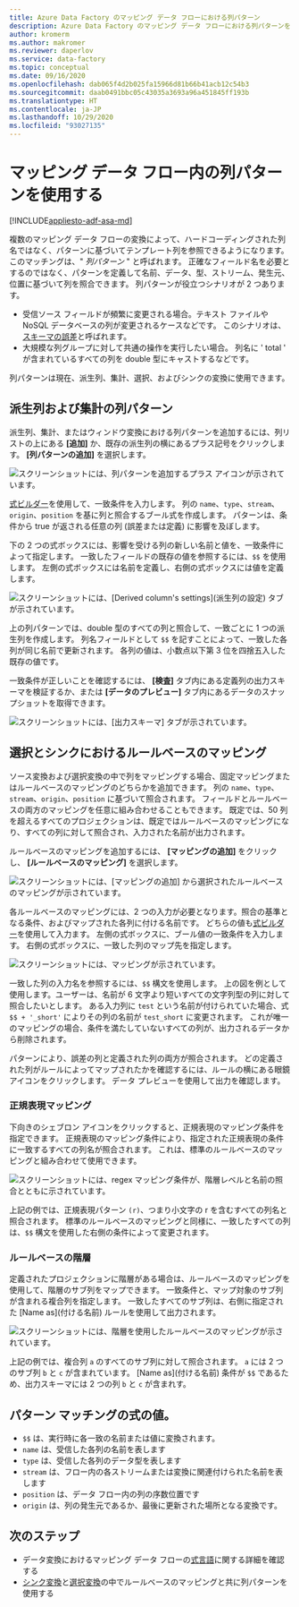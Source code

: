 ```yaml
---
title: Azure Data Factory のマッピング データ フローにおける列パターン
description: Azure Data Factory のマッピング データ フローにおける列パターンを使って一般化されたデータ変換パターンを作成する
author: kromerm
ms.author: makromer
ms.reviewer: daperlov
ms.service: data-factory
ms.topic: conceptual
ms.date: 09/16/2020
ms.openlocfilehash: dab065f4d2b025fa15966d81b66b41acb12c54b3
ms.sourcegitcommit: daab0491bbc05c43035a3693a96a451845ff193b
ms.translationtype: HT
ms.contentlocale: ja-JP
ms.lasthandoff: 10/29/2020
ms.locfileid: "93027135"
---
```

# <a name="using-column-patterns-in-mapping-data-flow"></a>マッピング データ フロー内の列パターンを使用する

[!INCLUDE[appliesto-adf-asa-md](includes/appliesto-adf-asa-md.md)]

複数のマッピング データ フローの変換によって、ハードコーディングされた列名ではなく、パターンに基づいてテンプレート列を参照できるようになります。 このマッチングは、" *列パターン* " と呼ばれます。 正確なフィールド名を必要とするのではなく、パターンを定義して名前、データ、型、ストリーム、発生元、位置に基づいて列を照合できます。 列パターンが役立つシナリオが 2 つあります。

* 受信ソース フィールドが頻繁に変更される場合。テキスト ファイルや NoSQL データベースの列が変更されるケースなどです。 このシナリオは、[スキーマの誤差](concepts-data-flow-schema-drift.md)と呼ばれます。
* 大規模な列グループに対して共通の操作を実行したい場合。 列名に ' total ' が含まれているすべての列を double 型にキャストするなどです。

列パターンは現在、派生列、集計、選択、およびシンクの変換に使用できます。

## <a name="column-patterns-in-derived-column-and-aggregate"></a>派生列および集計の列パターン

派生列、集計、またはウィンドウ変換における列パターンを追加するには、列リストの上にある **[追加]** か、既存の派生列の横にあるプラス記号をクリックします。 **[列パターンの追加]** を選択します。

![スクリーンショットには、列パターンを追加するプラス アイコンが示されています。](media/data-flow/add-column-pattern.png "列パターン")

[式ビルダー](concepts-data-flow-expression-builder.md)を使用して、一致条件を入力します。 列の `name`、`type`、`stream`、`origin`、`position` を基に列と照合するブール式を作成します。 パターンは、条件から true が返される任意の列 (誤差または定義) に影響を及ぼします。

下の 2 つの式ボックスには、影響を受ける列の新しい名前と値を、一致条件によって指定します。 一致したフィールドの既存の値を参照するには、`$$` を使用します。 左側の式ボックスには名前を定義し、右側の式ボックスには値を定義します。

![スクリーンショットには、[Derived column's settings]\(派生列の設定\) タブが示されています。](media/data-flow/edit-column-pattern.png "列パターン")

上の列パターンでは、double 型のすべての列と照合して、一致ごとに 1 つの派生列を作成します。 列名フィールドとして `$$` を記すことによって、一致した各列が同じ名前で更新されます。 各列の値は、小数点以下第 3 位を四捨五入した既存の値です。

一致条件が正しいことを確認するには、 **[検査]** タブ内にある定義列の出力スキーマを検証するか、または **[データのプレビュー]** タブ内にあるデータのスナップショットを取得できます。 

![スクリーンショットには、[出力スキーマ] タブが示されています。](media/data-flow/columnpattern3.png "列パターン")

## <a name="rule-based-mapping-in-select-and-sink"></a>選択とシンクにおけるルールベースのマッピング

ソース変換および選択変換の中で列をマッピングする場合、固定マッピングまたはルールベースのマッピングのどちらかを追加できます。 列の `name`、`type`、`stream`、`origin`、`position` に基づいて照合されます。 フィールドとルールベースの両方のマッピングを任意に組み合わせることもできます。 既定では、50 列を超えるすべてのプロジェクションは、既定ではルールベースのマッピングになり、すべての列に対して照合され、入力された名前が出力されます。 

ルールベースのマッピングを追加するには、 **[マッピングの追加]** をクリックし、 **[ルールベースのマッピング]** を選択します。

![スクリーンショットには、[マッピングの追加] から選択されたルールベースのマッピングが示されています。](media/data-flow/rule2.png "ルールベースのマッピング")

各ルールベースのマッピングには、2 つの入力が必要となります。照合の基準となる条件、およびマップされた各列に付ける名前です。 どちらの値も[式ビルダー](concepts-data-flow-expression-builder.md)を使用して入力ます。 左側の式ボックスに、ブール値の一致条件を入力します。 右側の式ボックスに、一致した列のマップ先を指定します。

![スクリーンショットには、マッピングが示されています。](media/data-flow/rule-based-mapping.png "ルールベースのマッピング")

一致した列の入力名を参照するには、`$$` 構文を使用します。 上の図を例として使用します。ユーザーは、名前が 6 文字より短いすべての文字列型の列に対して照合したいとします。 ある入力列に `test` という名前が付けられていた場合、式 `$$ + '_short'` によりその列の名前が `test_short` に変更されます。 これが唯一のマッピングの場合、条件を満たしていないすべての列が、出力されるデータから削除されます。

パターンにより、誤差の列と定義された列の両方が照合されます。 どの定義された列がルールによってマップされたかを確認するには、ルールの横にある眼鏡アイコンをクリックします。 データ プレビューを使用して出力を確認します。

### <a name="regex-mapping"></a>正規表現マッピング

下向きのシェブロン アイコンをクリックすると、正規表現のマッピング条件を指定できます。 正規表現のマッピング条件により、指定された正規表現の条件に一致するすべての列名が照合されます。 これは、標準のルールベースのマッピングと組み合わせて使用できます。

![スクリーンショットには、regex マッピング条件が、階層レベルと名前の照合とともに示されています。](media/data-flow/regex-matching.png "ルールベースのマッピング")

上記の例では、正規表現パターン `(r)`、つまり小文字の r を含むすべての列名と照合されます。 標準のルールベースのマッピングと同様に、一致したすべての列は、`$$` 構文を使用した右側の条件によって変更されます。

### <a name="rule-based-hierarchies"></a>ルールベースの階層

定義されたプロジェクションに階層がある場合は、ルールベースのマッピングを使用して、階層のサブ列をマップできます。 一致条件と、マップ対象のサブ列が含まれる複合列を指定します。 一致したすべてのサブ列は、右側に指定された [Name as]\(付ける名前\) ルールを使用して出力されます。

![スクリーンショットには、階層を使用したルールベースのマッピングが示されています。](media/data-flow/rule-based-hierarchy.png "ルールベースのマッピング")

上記の例では、複合列 `a` のすべてのサブ列に対して照合されます。 `a` には 2 つのサブ列 `b` と `c` が含まれています。 [Name as]\(付ける名前\) 条件が `$$` であるため、出力スキーマには 2 つの列 `b` と `c` が含まれす。

## <a name="pattern-matching-expression-values"></a>パターン マッチングの式の値。

* `$$` は、実行時に各一致の名前または値に変換されます。
* `name` は、受信した各列の名前を表します
* `type` は、受信した各列のデータ型を表します
* `stream` は、フロー内の各ストリームまたは変換に関連付けられた名前を表します
* `position` は、データ フロー内の列の序数位置です
* `origin` は、列の発生元であるか、最後に更新された場所となる変換です。

## <a name="next-steps"></a>次のステップ
* データ変換におけるマッピング データ フローの[式言語](data-flow-expression-functions.md)に関する詳細を確認する
* [シンク変換](data-flow-sink.md)と[選択変換](data-flow-select.md)の中でルールベースのマッピングと共に列パターンを使用する
